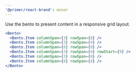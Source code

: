 ```yaml
---
'@primer/react-brand': minor
---
```


Use the bento to present content in a responsive grid layout.

```jsx
<Bento>
  <Bento.Item columnSpan={3} rowSpan={8} />
  <Bento.Item columnSpan={3} rowSpan={4} />
  <Bento.Item columnSpan={6} rowSpan={8} />
  <Bento.Item columnSpan={3} rowSpan={4} rowStart={9} />
  <Bento.Item columnSpan={3} rowSpan={8} />
  <Bento.Item columnSpan={6} rowSpan={4} />
</Bento>
```
